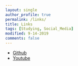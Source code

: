 ```yaml
---
layout: single
author_profile: true
permalink: /links/
title: Links
tags: [Studying, Social_Media]
modified: 9-14-2019
comments: false
---
```



* [Github](https://yasamant.github.io)
* [Youtube](https://www.youtube.com/channel/UCKUpbYwQgJ7w0tkh6Eli2Uw)

